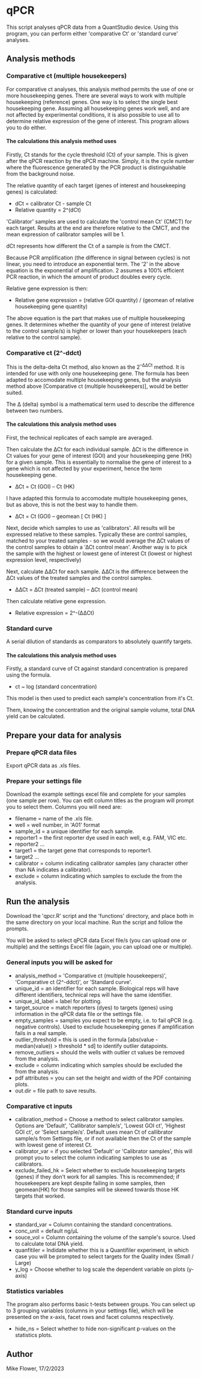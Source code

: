 # qPCR
This script analyses qPCR data from a QuantStudio device. Using this program, you can perform either 'comparative Ct' or 'standard curve' analyses.


## Analysis methods

### Comparative ct (multiple housekeepers)
For comparative ct analyses, this analysis method permits the use of one or more housekeeping genes. There are several ways to work with multiple housekeeping (reference) genes. One way is to select the single best housekeeping gene. Assuming all housekeeping genes work well, and are not affected by experimental conditions, it is also possible to use all to determine relative expression of the gene of interest. This program allows you to do either.

#### The calculations this analysis method uses
Firstly, Ct stands for the cycle threshold (Ct) of your sample. This is given after the qPCR reaction by the qPCR machine. Simply, it is the cycle number where the fluorescence generated by the PCR product is distinguishable from the background noise.

The relative quantity of each target (genes of interest and housekeeping genes) is calculated:

- dCt = calibrator Ct - sample Ct
- Relative quantity = 2^(dCt)

'Calibrator' samples are used to calculate the 'control mean Ct' (CMCT) for each target. Results at the end are therefore relative to the CMCT, and the mean expression of calibrator samples will be 1.

dCt represents how different the Ct of a sample is from the CMCT.

Because PCR amplification (the difference in signal between cycles) is not linear, you need to introduce an exponential term. The '2' in the above equation is the exponential of amplification. 2 assumes a 100% efficient PCR reaction, in which the amount of product doubles every cycle.

Relative gene expression is then:

- Relative gene expression = (relative GOI quantity) / (geomean of relative housekeeping gene quantity)

The above equation is the part that makes use of multiple housekeeping genes. It determines whether the quantity of your gene of interest (relative to the control sample/s) is higher or lower than your housekeepers (each relative to the control sample).


### Comparative ct (2^-ddct)
This is the delta-delta Ct method, also known as the 2<sup>–∆∆Ct</sup> method. It is intended for use with only one housekeeping gene. The formula has been adapted to accomodate multiple housekeeping genes, but the analysis method above [Comparative ct (multiple housekeepers)], would be better suited.

The ∆ (delta) symbol is a mathematical term used to describe the difference between two numbers.

#### The calculations this analysis method uses
First, the technical replicates of each sample are averaged.

Then calculate the ∆Ct for each individual sample. ∆Ct is the difference in Ct values for your gene of interest (GOI) and your housekeeping gene (HK) for a given sample. This is essentially to normalise the gene of interest to a gene which is not affected by your experiment, hence the term housekeeping gene.

- ∆Ct = Ct (GOI) – Ct (HK)

I have adapted this formula to accomodate multiple housekeeping genes, but as above, this is not the best way to handle them.

- ∆Ct = Ct (GOI) – geomean [ Ct (HK) ]

Next, decide which samples to use as 'calibrators'. All results will be expressed relative to these samples. Typically these are control samples, matched to your treated samples - so we would average the ∆Ct values of the control samples to obtain a '∆Ct control mean'. Another way is to pick the sample with the highest or lowest gene of interest Ct (lowest or highest expression level, respectively)

Next, calculate ∆∆Ct for each sample. ∆∆Ct is the difference between the ∆Ct values of the treated samples and the control samples. 

- ∆∆Ct = ∆Ct (treated sample) – ∆Ct (control mean)

Then calculate relative gene expression.

- Relative expression = 2^-(∆∆Ct)


### Standard curve
A serial dilution of standards as comparators to absolutely quantify targets.

#### The calculations this analysis method uses
Firstly, a standard curve of Ct against standard concentration is prepared using the formula.

- ct ~ log (standard concentration)

This model is then used to predict each sample's concentration from it's Ct.

Them, knowing the concentration and the original sample volume, total DNA yield can be calculated.


## Prepare your data for analysis
### Prepare qPCR data files
Export qPCR data as .xls files.

### Prepare your settings file
Download the example settings excel file and complete for your samples (one sample per row). You can edit column titles as the program will prompt you to select them. Columns you will need are:

- filename = name of the .xls file.
- well = well number, in 'A01' format
- sample_id = a unique identifier for each sample.
- reporter1 = the first reporter dye used in each well, e.g. FAM, VIC etc.
- reporter2 ...
- target1 = the target gene that corresponds to reporter1.
- target2 ...
- calibrator = column indicating calibrator samples (any character other than NA indicates a calibrator).
- exclude = column indicating which samples to exclude the from the analysis.



## Run the analysis
Download the 'qpcr.R' script and the 'functions' directory, and place both in the same directory on your local machine. Run the script and follow the prompts.

You will be asked to select qPCR data Excel file/s (you can upload one or multiple) and the settings Excel file (again, you can upload one or multiple).

### General inputs you will be asked for
- analysis_method = 'Comparative ct (multiple housekeepers)', 'Comparative ct (2^-ddct)', or 'Standard curve'.
- unique_id = an identifier for each sample. Biological reps will have different identifiers, technical reps will have the same identifier.
- unique_id_label = label for plotting.
- target_source = match reporters (dyes) to targets (genes) using information in the qPCR data file or the settings file.
- empty_samples = samples you expect to be empty, i.e. to fail qPCR (e.g. negative controls). Used to exclude housekeeping genes if amplification fails in a real sample.
- outlier_threshold = this is used in the formula [abs(value - median(value)) > threshold * sd] to identify outlier datapoints.
- remove_outliers = should the wells with outlier ct values be removed from the analysis.
- exclude = column indicating which samples should be excluded the from the analysis.
- pdf attributes = you can set the height and width of the PDF containing plots.
- out.dir = file path to save results.

### Comparative ct inputs
- calibration_method = Choose a method to select calibrator samples. Options are 'Default', 'Callibrator sample/s', 'Lowest GOI ct', 'Highest GOI ct', or 'Select sample/s'. Default uses mean Ct of callibrator sample/s from Settings file, or if not available then the Ct of the sample with lowest gene of interest Ct.
- calibrator_var = if you selected 'Default' or 'Calibrator samples', this will prompt you to select the column indicating samples to use as calibrators.
- exclude_failed_hk = Select whether to exclude housekeeping targets (genes) if they don't work for all samples. This is recommended; if housekeepers are kept despite failing in some samples, then geomean(HK) for those samples will be skewed towards those HK targets that worked.

### Standard curve inputs
- standard_var = Column containing the standard concentrations.
- conc_unit = default ng/µL
- souce_vol = Column containing the volume of the sample's source. Used to calculate total DNA yield.
- quanfitiler = Indidate whether this is a Quantifiler experiment, in which case you will be prompted to select targets for the Quality index (Small / Large)
- y_log = Choose whether to log scale the dependent variable on plots (y-axis)

### Statistics variables
The program also performs basic t-tests between groups. You can select up to 3 grouping variables (columns in your settings file), which will be presented on the x-axis, facet rows and facet columns respectively.

- hide_ns = Select whether to hide non-significant p-values on the statistics plots.


## Author
Mike Flower, 17/2/2023

